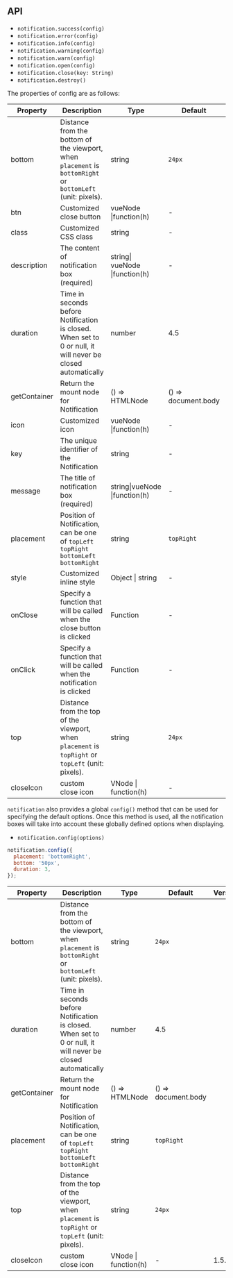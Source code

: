 ## API

- `notification.success(config)`
- `notification.error(config)`
- `notification.info(config)`
- `notification.warning(config)`
- `notification.warn(config)`
- `notification.open(config)`
- `notification.close(key: String)`
- `notification.destroy()`

The properties of config are as follows:

| Property | Description | Type | Default | Version |
| --- | --- | --- | --- | --- |
| bottom | Distance from the bottom of the viewport, when `placement` is `bottomRight` or `bottomLeft` (unit: pixels). | string | `24px` | 1.5.0 |
| btn | Customized close button | vueNode \|function(h) | - |  |
| class | Customized CSS class | string | - |  |
| description | The content of notification box (required) | string\| vueNode \|function(h) | - |  |
| duration | Time in seconds before Notification is closed. When set to 0 or null, it will never be closed automatically | number | 4.5 |  |
| getContainer | Return the mount node for Notification | () => HTMLNode | () => document.body |  |
| icon | Customized icon | vueNode \|function(h) | - |  |
| key | The unique identifier of the Notification | string | - |  |
| message | The title of notification box (required) | string\|vueNode \|function(h) | - |  |
| placement | Position of Notification, can be one of `topLeft` `topRight` `bottomLeft` `bottomRight` | string | `topRight` |  |
| style | Customized inline style | Object \| string | - |  |
| onClose | Specify a function that will be called when the close button is clicked | Function | - |  |
| onClick | Specify a function that will be called when the notification is clicked | Function | - |  |
| top | Distance from the top of the viewport, when `placement` is `topRight` or `topLeft` (unit: pixels). | string | `24px` | 1.5.0 |
| closeIcon | custom close icon | VNode \| function(h) | - | 1.5.0 |

`notification` also provides a global `config()` method that can be used for specifying the default options. Once this method is used, all the notification boxes will take into account these globally defined options when displaying.

- `notification.config(options)`

```js
notification.config({
  placement: 'bottomRight',
  bottom: '50px',
  duration: 3,
});
```

| Property | Description | Type | Default | Version |
| --- | --- | --- | --- | --- |
| bottom | Distance from the bottom of the viewport, when `placement` is `bottomRight` or `bottomLeft` (unit: pixels). | string | `24px` |  |
| duration | Time in seconds before Notification is closed. When set to 0 or null, it will never be closed automatically | number | 4.5 |  |
| getContainer | Return the mount node for Notification | () => HTMLNode | () => document.body |  |
| placement | Position of Notification, can be one of `topLeft` `topRight` `bottomLeft` `bottomRight` | string | `topRight` |  |
| top | Distance from the top of the viewport, when `placement` is `topRight` or `topLeft` (unit: pixels). | string | `24px` |  |
| closeIcon | custom close icon | VNode \| function(h) | - | 1.5.0 |
